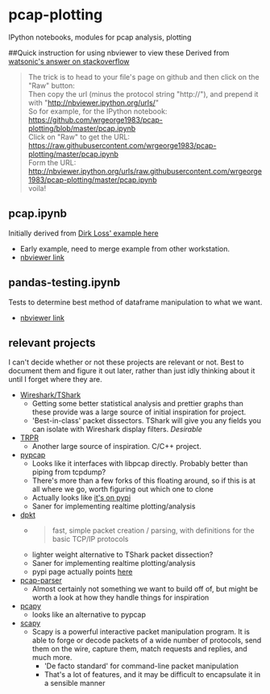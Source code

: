 # pcap-plotting
IPython notebooks, modules for pcap analysis, plotting

##Quick instruction for using nbviewer to view these
Derived from [watsonic's answer on stackoverflow](http://stackoverflow.com/questions/19744286/hosting-ipython-notebooks-on-github)  
> The trick is to head to your file's page on github and then click on the "Raw" button:  
> Then copy the url (minus the protocol string "http://"), and prepend it with "http://nbviewer.ipython.org/urls/"  
> So for example, for the IPython notebook:  
> https://github.com/wrgeorge1983/pcap-plotting/blob/master/pcap.ipynb  
> Click on "Raw" to get the URL:  
> https://raw.githubusercontent.com/wrgeorge1983/pcap-plotting/master/pcap.ipynb  
> Form the URL:  
> http://nbviewer.ipython.org/urls/raw.githubusercontent.com/wrgeorge1983/pcap-plotting/master/pcap.ipynb  
> voila!  



## pcap.ipynb
Initially derived from [Dirk Loss' example here](dirk-loss.de/ipython-pandas-2013-05/pcap2.ipynb)
* Early example, need to merge example from other workstation.
* [nbviewer link](http://nbviewer.ipython.org/urls/raw.githubusercontent.com/wrgeorge1983/pcap-plotting/master/pcap.ipynb)  


## pandas-testing.ipynb
Tests to determine best method of dataframe manipulation to what we want.
* 	[nbviewer link](http://nbviewer.ipython.org/urls/raw.githubusercontent.com/wrgeorge1983/pcap-plotting/master/pandas-testing.ipynb)  

## relevant projects
I can't decide whether or not these projects are relevant or not.  Best to document them and figure it out later, rather than just idly thinking about it until I forget where they are.
*	[Wireshark/TShark](https://www.wireshark.org/docs/man-pages/tshark.html)
	* Getting some better statistical analysis and prettier graphs than these provide was a large source of initial inspiration for project.
	* 'Best-in-class' packet dissectors. TShark will give you any fields you can isolate with Wireshark display filters.  *Desirable*
*	[TRPR](http://downloads.pf.itd.nrl.navy.mil/docs/proteantools/trpr.html)
	* Another large source of inspiration.  C/C++ project.  
*	[pypcap](https://code.google.com/p/pypcap/)
	* Looks like it interfaces with libpcap directly.  Probably better than piping from tcpdump?
	* There's more than a few forks of this floating around, so if this is at all where we go, worth figuring out which one to clone
	* Actually looks like [it's on pypi](https://pypi.python.org/pypi/pypcap)
	* Saner for implementing realtime plotting/analysis
*	[dpkt](https://pypi.python.org/pypi/dpkt)
	* > fast, simple packet creation / parsing, with definitions for the basic TCP/IP protocols
	* lighter weight alternative to TShark packet dissection?
	* Saner for implementing realtime plotting/analysis 
	* pypi page actually points [here](https://code.google.com/p/dpkt/)
*	[pcap-parser](https://pypi.python.org/pypi/pcap-parser)
	* Almost certainly not something we want to build off of, but might be worth a look at how they handle things for inspiration
*	[pcapy](https://pypi.python.org/pypi/pcapy)
	* looks like an alternative to pypcap
*	[scapy](http://www.secdev.org/projects/scapy/)
	* Scapy is a powerful interactive packet manipulation program. It is able to forge or decode packets of a wide number of protocols, send them on the wire, capture them, match requests and replies, and much more.
		* 'De facto standard' for command-line packet manipulation
		* That's a lot of features, and it may be difficult to encapsulate it in a sensible manner

	
